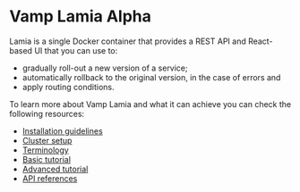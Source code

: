 # Vamp Lamia Alpha

Lamia is a single Docker container that provides a REST API and React-based UI that you can use to:

- gradually roll-out a new version of a service;
- automatically rollback to the original version, in the case of errors and
- apply routing conditions.

To learn more about Vamp Lamia and what it can achieve you can check the following resources:

* [Installation guidelines](INSTALLATION.md)
* [Cluster setup](SETUP.md)
* [Terminology](TERMINOLOGY.md)
* [Basic tutorial](BASIC_TUTORIAL.md)
* [Advanced tutorial](ADVANCED_TUTORIAL.md)
* [API references](API.md)
